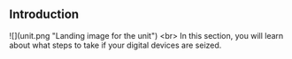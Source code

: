 
## Introduction

![](unit.png &quot;Landing image for the unit&quot;)
&lt;br&gt;
In this section, you will learn about what steps to take if your digital devices are seized.